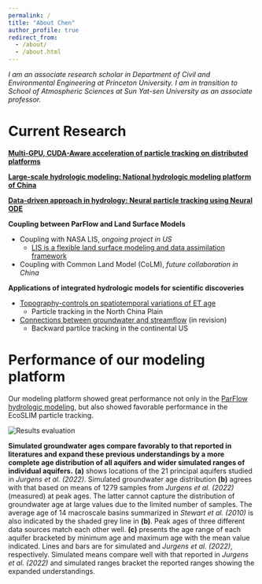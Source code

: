 ```yaml
---
permalink: /
title: "About Chen"
author_profile: true
redirect_from: 
  - /about/
  - /about.html
---
```

 
*I am an associate research scholar in Department of Civil and Environmental Engineering at Princeton University. I am in transition to School of Atmospheric Sciences at Sun Yat-sen University as an associate professor.*

Current Research
======
[**Multi-GPU, CUDA-Aware acceleration of particle tracking on distributed platforms**](https://github.com/aureliayang/EcoSLIM_CONUS) 

[**Large-scale hydrologic modeling: National hydrologic modeling platform of China**](https://github.com/aureliayang/ParFlow-CONCN) 

[**Data-driven approach in hydrology: Neural particle tracking using Neural ODE**](https://github.com/aureliayang/XEcoSLIM)  

**Coupling between ParFlow and Land Surface Models**  
* Coupling with NASA LIS, *ongoing project in US*
  * [LIS is a flexible land surface modeling and data assimilation framework](https://lis.gsfc.nasa.gov/software/lis)
* Coupling with Common Land Model (CoLM), *future collaboration in China*

**Applications of integrated hydrologic models for scientific discoveries**  
* [Topography-controls on spatiotemporal variations of ET age](https://agupubs.onlinelibrary.wiley.com/doi/full/10.1029/2023JD039228)
  * Particle tracking in the North China Plain
* [Connections between groundwater and streamflow](https://www.researchsquare.com/article/rs-3308696/v1) (in revision)
  * Backward partilce tracking in the continental US

Performance of our modeling platform  
======
Our modeling platform showed great performance not only in the [ParFlow hydrologic modeling](https://www.sciencedirect.com/science/article/pii/S0022169423012362), but also showed favorable performance in the EcoSLIM particle tracking.  

![Results evaluation](/images/particle_tracking_evaluation_Page.png)  

**Simulated groundwater ages compare favorably to that reported in literatures and expand these previous understandings by a more complete age distribution of all aquifers and wider simulated ranges of individual aquifers.** **(a)** shows locations of the 21 principal aquifers studied in *Jurgens et al. (2022)*. Simulated groundwater age distribution **(b)** agrees with that based on means of 1279 samples from *Jurgens et al. (2022)* (measured) at peak ages. The latter cannot capture the distribution of groundwater age at large values due to the limited number of samples. The average age of 14 macroscale basins summarized in *Stewart et al. (2010)* is also indicated by the shaded grey line in **(b)**. Peak ages of three different data sources match each other well. **(c)** presents the age range of each aquifer bracketed by minimum age and maximum age with the mean value indicated. Lines and bars are for simulated and *Jurgens et al. (2022)*, respectively. Simulated means compare well with that reported in *Jurgens et al. (2022)* and simulated ranges bracket the reported ranges showing the expanded understandings.
